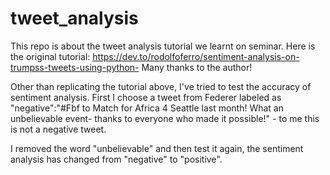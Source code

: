 # tweet_analysis
This repo is about the tweet analysis tutorial we learnt on seminar. Here is the original tutorial: https://dev.to/rodolfoferro/sentiment-analysis-on-trumpss-tweets-using-python-
Many thanks to the author!

Other than replicating the tutorial above, I've tried to test the accuracy of sentiment analysis. First I choose a tweet from Federer labeled as "negative":"#Fbf to Match for Africa 4 Seattle last month! What an unbelievable event- thanks to everyone who made it possible!" - to me this is not a negative tweet.

I removed the word "unbelievable" and then test it again, the sentiment analysis has changed from "negative" to "positive".
